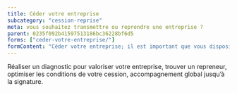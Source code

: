 ```yaml
---
title: Céder votre entreprise
subcategory: "cession-reprise"
meta: vous souhaitez transmettre ou reprendre une entreprise ?
parent: 0235f092b41597513186bc36228bf6d5
forms: ["ceder-votre-entreprise/"]
formContent: "Céder votre entreprise; il est important que vous disposiez d’étapes importantes et d’utiles conseils pour réussir cette passation en douceur."
---
```


Réaliser un diagnostic pour valoriser votre entreprise, trouver un repreneur, optimiser les conditions de votre cession, accompagnement global jusqu’à la signature.
